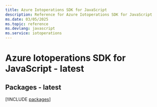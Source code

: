 ```yaml
---
title: Azure Iotoperations SDK for JavaScript
description: Reference for Azure Iotoperations SDK for JavaScript
ms.date: 03/05/2025
ms.topic: reference
ms.devlang: javascript
ms.service: iotoperations
---
```

# Azure Iotoperations SDK for JavaScript - latest
## Packages - latest
[!INCLUDE [packages](iotoperations-index.md)]